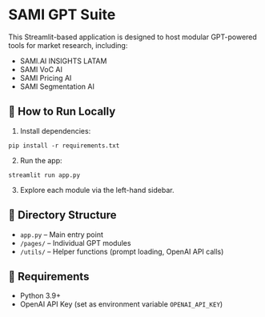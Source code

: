 
# SAMI GPT Suite

This Streamlit-based application is designed to host modular GPT-powered tools for market research, including:

- SAMI.AI INSIGHTS LATAM
- SAMI VoC AI
- SAMI Pricing AI
- SAMI Segmentation AI

## 🚀 How to Run Locally

1. Install dependencies:
```
pip install -r requirements.txt
```

2. Run the app:
```
streamlit run app.py
```

3. Explore each module via the left-hand sidebar.

## 📁 Directory Structure

- `app.py` – Main entry point
- `/pages/` – Individual GPT modules
- `/utils/` – Helper functions (prompt loading, OpenAI API calls)

## 🔧 Requirements

- Python 3.9+
- OpenAI API Key (set as environment variable `OPENAI_API_KEY`)
